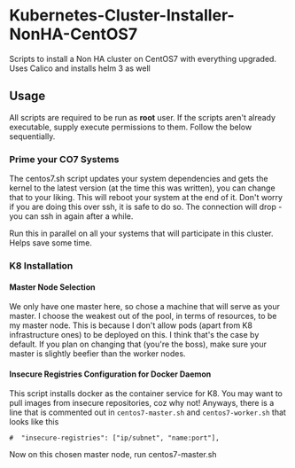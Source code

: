 # Kubernetes-Cluster-Installer-NonHA-CentOS7
Scripts to install a Non HA cluster on CentOS7 with everything upgraded. Uses Calico and installs helm 3 as well

## Usage

All scripts are required to be run as **root** user. If the scripts aren't already executable, supply execute permissions to them. Follow the below sequentially.

### Prime your CO7 Systems

The centos7.sh script updates your system dependencies and gets the kernel to the latest version (at the time this was written), you can change that to your liking. This will reboot your system at the end of it. Don't worry if you are doing this over ssh, it is safe to do so. The connection will drop - you can ssh in again after a while.

Run this in parallel on all your systems that will participate in this cluster. Helps save some time.

### K8 Installation

#### Master Node Selection
We only have one master here, so chose a machine that will serve as your master. I choose the weakest out of the pool, in terms of resources, to be my master node. This is because I don't allow pods (apart from K8 infrastructure ones) to be deployed on this. I think that's the case by default. If you plan on changing that (you're the boss), make sure your master is slightly beefier than the worker nodes.

#### Insecure Registries Configuration for Docker Daemon
This script installs docker as the container service for K8. You may want to pull images from insecure repositories, coz why not! Anyways, there is a line that is commented out in ``centos7-master.sh`` and ``centos7-worker.sh`` that looks like this

``#  "insecure-registries": ["ip/subnet", "name:port"],``

Now on this chosen master node, run centos7-master.sh
